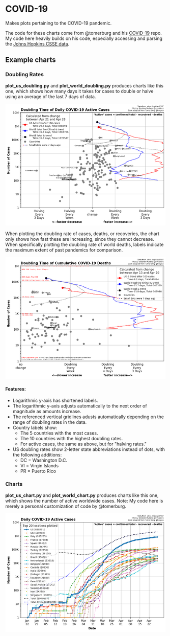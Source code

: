 # COVID-19
Makes plots pertaining to the COVID-19 pandemic.

The code for these charts come from @tomerburg and his [COVID-19](https://github.com/tomerburg/COVID-19) repo. My code here heavily builds on his code, especially accessing and parsing the [Johns Hopkins CSSE data](https://github.com/CSSEGISandData/COVID-19).

## Example charts

### Doubling Rates

**plot_us_doubling.py** and **plot_world_doubling.py** produces charts like this one, which shows how many days it takes for cases to double or halve using an average of the last 7 days of data.

![doubling rate of active worldwide COVID cases](active_doubling_world.png)


When plotting the doubling rate of cases, deaths, or recoveries, the chart only shows how fast these are increasing, since they cannot decrease. When specifically plotting the doubling rate of world deaths, labels indicate the maximum extent of past pandemics for comparison.

![doubling rate of active worldwide COVID deaths](deaths_doubling_world.png)

#### Features:
* Logarithmic y-axis has shortened labels.
* The logarithmic y-axis adjusts automatically to the next order of magnitude as amounts increase.
* The referenced vertical gridlines adusts automatically depending on the range of doubling rates in the data.
* Country labels show:
  * The 5 countries with the most cases.
  * The 10 countries with the highest doubling rates.
  * For active cases, the same as above, but for "halving rates."
* US doubling rates show 2-letter state abbreviations instead of dots, with the following additions:
  * DC = Washington D.C.
  * VI = Virgin Islands
  * PR = Puerto Rico

### Charts

**plot_us_chart.py** and **plot_world_chart.py** produces charts like this one, which shows the number of active worldwide cases. Note: My code here is merely a personal customization of code by @tomerburg.

![active worldwide COVID cases](active_chart_world.png)
